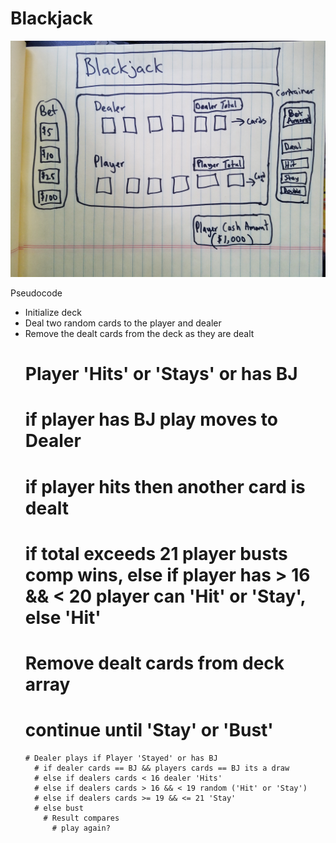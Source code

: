 # Blackjack

![Image Description](imgs/wire-frame.jpg)

Pseudocode

 - Initialize deck 
  - Deal two random cards to the player and dealer
  - Remove the dealt cards from the deck as they are dealt
    # Player 'Hits' or 'Stays' or has BJ
      # if player has BJ play moves to Dealer
      # if player hits then another card is dealt
      # if total exceeds 21 player busts comp wins, else if player has > 16 && < 20 player can 'Hit' or 'Stay', else 'Hit' 
      # Remove dealt cards from deck array
      # continue until 'Stay' or 'Bust'
        # Dealer plays if Player 'Stayed' or has BJ
          # if dealer cards == BJ && players cards == BJ its a draw
          # else if dealers cards < 16 dealer 'Hits'
          # else if dealers cards > 16 && < 19 random ('Hit' or 'Stay')
          # else if dealers cards >= 19 && <= 21 'Stay'
          # else bust 
            # Result compares 
              # play again?

